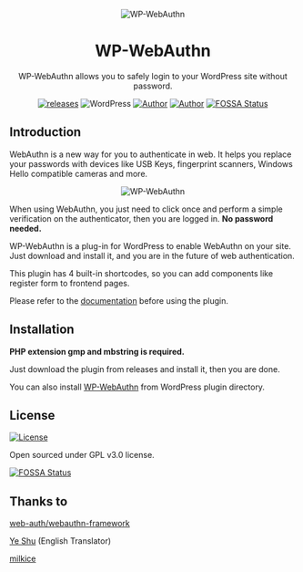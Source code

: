 <p align="center">
<img src="https://img.flyhigher.top/gh-wwa-logo.png" alt="WP-WebAuthn">
</p>

<h1 align="center">WP-WebAuthn</h1>

<p align="center">WP-WebAuthn allows you to safely login to your WordPress site without password.</p>

<p align="center"><a href="https://github.com/yrccondor/wp-webauthn/releases"><img alt="releases" src="https://img.shields.io/github/release/yrccondor/wp-webauthn.svg"/></a>
<img alt="WordPress" src="https://img.shields.io/badge/WordPress-5.0%2B-blue.svg"/>
<a href="https://axton.cc"><img alt="Author" src="https://img.shields.io/badge/author-Axton-red.svg"/></a>
<a href="https://flyhigher.top"><img alt="Author" src="https://img.shields.io/badge/made%20with-%e2%9d%a4-ff69b4.svg"/></a>
<a href="https://app.fossa.io/projects/git%2Bgithub.com%2Fyrccondor%2Fwp-webauthn?ref=badge_shield"><img alt="FOSSA Status" src="https://app.fossa.io/api/projects/git%2Bgithub.com%2Fyrccondor%2Fwp-webauthn.svg?type=shield"/></a></p>

## Introduction

WebAuthn is a new way for you to authenticate in web. It helps you replace your passwords with devices like USB Keys, fingerprint scanners, Windows Hello compatible cameras and more.

<p align="center">
<img src="https://img.flyhigher.top/gh-wwa-win-hello.png" alt="WP-WebAuthn">
</p>

When using WebAuthn, you just need to click once and perform a simple verification on the authenticator, then you are logged in. **No password needed.**

WP-WebAuthn is a plug-in for WordPress to enable WebAuthn on your site. Just download and install it, and you are in the future of web authentication.

This plugin has 4 built-in shortcodes, so you can add components like register form to frontend pages.

Please refer to the [documentation](http://doc.flyhigher.top/wp-webauthn) before using the plugin.

## Installation

**PHP extension gmp and mbstring is required.**

Just download the plugin from releases and install it, then you are done.

You can also install [WP-WebAuthn](https://wordpress.org/plugins/wp-webauthn/) from WordPress plugin directory.

## License

<a href="https://github.com/yrccondor/wp-webauthn/blob/master/LICENSE"><img alt="License" src="https://img.shields.io/badge/license-GPL%20V3.0-orange.svg"/></a>

Open sourced under GPL v3.0 license.


[![FOSSA Status](https://app.fossa.io/api/projects/git%2Bgithub.com%2Fyrccondor%2Fwp-webauthn.svg?type=large)](https://app.fossa.io/projects/git%2Bgithub.com%2Fyrccondor%2Fwp-webauthn?ref=badge_large)

## Thanks to

[web-auth/webauthn-framework](https://github.com/web-auth/webauthn-framework)

[Ye Shu](https://github.com/yechs) (English Translator)

[milkice](https://github.com/milkice233)
